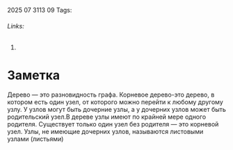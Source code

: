 2025 07 3113 09
Tags: 
###### Links: 
1) 
# Заметка
Дерево — это разновидность графа. Корневое дерево-это дерево, в котором есть один узел, от которого можно перейти к любому другому узлу. У узлов могут быть дочерние узлы, а у дочерних узлов может быть родительский узел.В дереве узлы имеют по крайней мере одного родителя. Существует только один узел без родителя — это корневой узел. Узлы, не имеющие дочерних узлов, называются листовыми узлами (листьями)